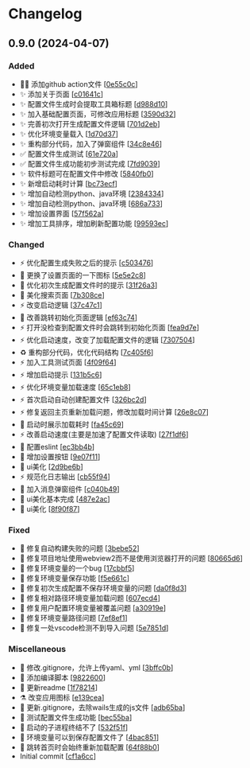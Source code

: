 # Changelog

<a name="0.9.0"></a>
## 0.9.0 (2024-04-07)

### Added

- 👷‍♂️ 添加github action文件 [[0e55c0c](https://github.com/96368a/OnefoxTools/commit/0e55c0ceaf2a710ca0cd2bd10e3dad821a69d35f)]
- ✨ 添加关于页面 [[c01641c](https://github.com/96368a/OnefoxTools/commit/c01641cdd9102aea64880c31a965fc0f15e71610)]
- ✨ 配置文件生成时会提取工具箱标题 [[d988d10](https://github.com/96368a/OnefoxTools/commit/d988d101c7327583d5601e6b76d92c4004db2317)]
- ✨ 加入基础配置页面，可修改应用标题 [[3590d32](https://github.com/96368a/OnefoxTools/commit/3590d32d049b5790e79fe431078b046dec5b185a)]
- ✨ 完善初次打开生成配置文件逻辑 [[701d2eb](https://github.com/96368a/OnefoxTools/commit/701d2ebbd1050dc49b916eaaaf25d2c24b918d69)]
- ✨ 优化环境变量载入 [[1d70d37](https://github.com/96368a/OnefoxTools/commit/1d70d3799dad12b871fc3abe5bb785e6dac2c0e9)]
- ✨ 重构部分代码，加入了弹窗组件 [[34c8e46](https://github.com/96368a/OnefoxTools/commit/34c8e46232d565a47b136843064ed18fce891a94)]
- ✅ 配置文件生成测试 [[61e720a](https://github.com/96368a/OnefoxTools/commit/61e720a0ef6129bdfb0c75198d81b7776c77c30f)]
- ✅ 配置文件生成功能初步测试完成 [[7fd9039](https://github.com/96368a/OnefoxTools/commit/7fd90393e6f29e6d203b62a9927cbf5f03abdb80)]
- ✨ 软件标题可在配置文件中修改 [[5840fb0](https://github.com/96368a/OnefoxTools/commit/5840fb097685f24bf1ca114d7bfca4701181e6ed)]
- ✨ 新增启动耗时计算 [[bc73ecf](https://github.com/96368a/OnefoxTools/commit/bc73ecf5ca3c2f8fdf4bf07f9107c419093baca6)]
- ✨ 增加自动检测python、java环境 [[2384334](https://github.com/96368a/OnefoxTools/commit/23843343b566a18b5fb008a413739192fff30b6b)]
- ✨ 增加自动检测python、java环境 [[686a733](https://github.com/96368a/OnefoxTools/commit/686a7331a3f7da8afe147a7bc3fe6220ddfb0739)]
- ✨ 增加设置界面 [[57f562a](https://github.com/96368a/OnefoxTools/commit/57f562ac92b14b0021998d0c2a749ce928d2844e)]
- ✨ 增加工具排序，增加刷新配置功能 [[99593ec](https://github.com/96368a/OnefoxTools/commit/99593ecd52e7bee94934542eeba77bac5b83f19e)]

### Changed

- ⚡ 优化配置生成失败之后的提示 [[c503476](https://github.com/96368a/OnefoxTools/commit/c50347622d266f00258638dde32840f354607060)]
- 💄 更换了设置页面的一下图标 [[5e5e2c8](https://github.com/96368a/OnefoxTools/commit/5e5e2c8d2ed3b559d295e5cb21b397e0047aa7a7)]
- 💄 优化初次生成配置文件时的提示 [[31f26a3](https://github.com/96368a/OnefoxTools/commit/31f26a3930d91db083539d18f8145e2919fb85b3)]
- 💄 美化搜索页面 [[7b308ce](https://github.com/96368a/OnefoxTools/commit/7b308ced5a0587d1831596d75ab71f9e2d99a86b)]
- ⚡ 改变启动逻辑 [[37c47c1](https://github.com/96368a/OnefoxTools/commit/37c47c1e742c3052cb701fffed65b2faa82a1a68)]
- 🚸 改善跳转初始化页面逻辑 [[ef63c74](https://github.com/96368a/OnefoxTools/commit/ef63c743642d76827701bfdf167e68fd0531a9fc)]
- ⚡ 打开没检查到配置文件时会跳转到初始化页面 [[fea9d7e](https://github.com/96368a/OnefoxTools/commit/fea9d7e1532a0d567ed0a4528c9feaf319d76c28)]
- ⚡ 优化启动速度，改变了加载配置文件的逻辑 [[7307504](https://github.com/96368a/OnefoxTools/commit/7307504aec1d2c2bd5cc60267e8451c3450171b7)]
- ♻️ 重构部分代码，优化代码结构 [[7c405f6](https://github.com/96368a/OnefoxTools/commit/7c405f67615c4a769e2bf09f1f0aff79702743ba)]
- ⚡ 加入工具测试页面 [[4f09f64](https://github.com/96368a/OnefoxTools/commit/4f09f649459345f1984201a3990f23ce48b173be)]
- ⚡ 增加启动提示 [[131b5c6](https://github.com/96368a/OnefoxTools/commit/131b5c63afc4ae03711bed8adc74692c0da974f9)]
- ⚡ 优化环境变量加载速度 [[65c1eb8](https://github.com/96368a/OnefoxTools/commit/65c1eb8ce551e5fb93c52e121c81ee39880becab)]
- ⚡ 首次启动自动创建配置文件 [[326bc2d](https://github.com/96368a/OnefoxTools/commit/326bc2de1f7454b28abb3201c7f77fbf7292d3c0)]
- ⚡ 修复返回主页重新加载问题，修改加载时间计算 [[26e8c07](https://github.com/96368a/OnefoxTools/commit/26e8c07504683db0026f51f2357c4c74dd33619a)]
- 💄 启动时展示加载耗时 [[fa45c69](https://github.com/96368a/OnefoxTools/commit/fa45c6973726831925d4678e60f2ad9bf12bde83)]
- ⚡ 改善启动速度(主要是加速了配置文件读取) [[27f1df6](https://github.com/96368a/OnefoxTools/commit/27f1df6603c41c5222e4109df3a690ab53cb37ac)]
- 🎨 配置eslint [[ec3bb4b](https://github.com/96368a/OnefoxTools/commit/ec3bb4b82be33cc1b4795642b005e68430ea5b9f)]
- 💄 增加设置按钮 [[9e07f11](https://github.com/96368a/OnefoxTools/commit/9e07f1199ecd4f4b4ff12295d6bc6aaa698478c9)]
- 💄 ui美化 [[2d9be6b](https://github.com/96368a/OnefoxTools/commit/2d9be6b574827cf333d50ac8605bd035e670eff9)]
- ⚡ 规范化日志输出 [[cb55f94](https://github.com/96368a/OnefoxTools/commit/cb55f944ee7f8027cd216ff60dbf151ee0acc7de)]
- 💄 加入消息弹窗组件 [[c040b49](https://github.com/96368a/OnefoxTools/commit/c040b491eca8f73fb77e09168e4e6ff8cfcbfb7d)]
- 💄 ui美化基本完成 [[487e2ac](https://github.com/96368a/OnefoxTools/commit/487e2acaad65970ab5d9bed1c9d420537fe9665d)]
- 💄 ui美化 [[8f90f87](https://github.com/96368a/OnefoxTools/commit/8f90f87d83b1deb9c5720b44502cf28084c4fe20)]

### Fixed

- 💚 修复自动构建失败的问题 [[3bebe52](https://github.com/96368a/OnefoxTools/commit/3bebe52f5473753c5df5e2d151421b2e86eb29ed)]
- 🐛 修复项目地址使用webview2而不是使用浏览器打开的问题 [[80665d6](https://github.com/96368a/OnefoxTools/commit/80665d60e40f114181b6eba8feaea574e804003b)]
- 🐛 修复环境变量的一个bug [[17cbbf5](https://github.com/96368a/OnefoxTools/commit/17cbbf54c62f560cd2b9ba72af58e1aeba2f2caa)]
- 🐛 修复环境变量保存功能 [[f5e661c](https://github.com/96368a/OnefoxTools/commit/f5e661c10e70752c6e3ce2145397d13d76975ce3)]
- 🐛 修复初次生成配置不保存环境变量的问题 [[da0f8d3](https://github.com/96368a/OnefoxTools/commit/da0f8d33fd711122f744bad5f47f007c0024e7c4)]
- 🐛 修复相对路径环境变量加载问题 [[607ecd4](https://github.com/96368a/OnefoxTools/commit/607ecd416ee933684d4ab7c398338bff82e2f9c5)]
- 🐛 修复用户配置环境变量被覆盖问题 [[a30919e](https://github.com/96368a/OnefoxTools/commit/a30919e3346176e59d507656d3fee871d51b1f40)]
- 🐛 修复环境变量路径问题 [[7ef8ef1](https://github.com/96368a/OnefoxTools/commit/7ef8ef1da474ffa14b5bad7ca97e0ba404daf4fc)]
- 🐛 修复一处vscode检测不到导入问题 [[5e7851d](https://github.com/96368a/OnefoxTools/commit/5e7851d35ced1d3829b060f3426d6df38f36682a)]

### Miscellaneous

- 🙈 修改.gitignore，允许上传yaml、yml [[3bffc0b](https://github.com/96368a/OnefoxTools/commit/3bffc0b54ac734a326602a58a9d456355fce46ca)]
- 🚧 添加编译脚本 [[9822600](https://github.com/96368a/OnefoxTools/commit/98226002fd36a55a37c2e8eec59cabd516ba10ae)]
- 📝 更新readme [[1f78214](https://github.com/96368a/OnefoxTools/commit/1f78214cebe08849156e47df7d970dc26b9a372d)]
- ⚗️ 改变应用图标 [[e139cea](https://github.com/96368a/OnefoxTools/commit/e139cea1f32616b905990c3940bddaae8441ac6d)]
- 🙈 更新.gitignore，去除wails生成的js文件 [[adb65ba](https://github.com/96368a/OnefoxTools/commit/adb65ba1fbfb410ffda427695cf53406d4bc4633)]
- 💩 测试配置文件生成功能 [[bec55ba](https://github.com/96368a/OnefoxTools/commit/bec55ba6d128472a499b1df547527b888c60c895)]
- 💩 启动的子进程终结不了 [[532f51f](https://github.com/96368a/OnefoxTools/commit/532f51f02f748b1ee353ebef41fda756675aef44)]
- 💩 环境变量可以到保存配置文件了 [[4bac851](https://github.com/96368a/OnefoxTools/commit/4bac85141241ded61b238c65961a16401610259c)]
- 💩 跳转首页时会始终重新加载配置 [[64f88b0](https://github.com/96368a/OnefoxTools/commit/64f88b091b913b628b453d88216533d49381a1e6)]
-  Initial commit [[cf1a6cc](https://github.com/96368a/OnefoxTools/commit/cf1a6cc7a4f8bff596f9dbc3d6e89c5940dd6e2a)]


